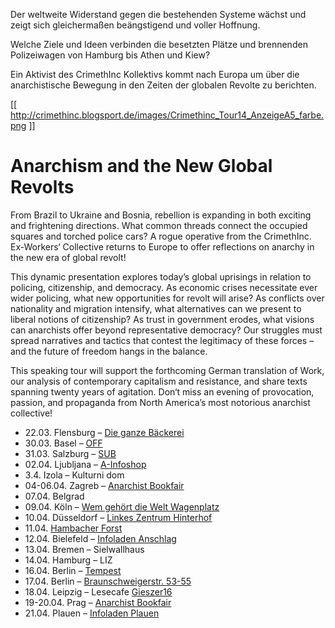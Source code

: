 Der weltweite Widerstand gegen die bestehenden Systeme wächst und zeigt sich gleichermaßen beängstigend und voller Hoffnung.

Welche Ziele und Ideen verbinden die besetzten Plätze und brennenden Polizeiwagen von Hamburg bis Athen und Kiew?

Ein Aktivist des CrimethInc Kollektivs kommt nach Europa um über die anarchistische Bewegung in den Zeiten der globalen Revolte zu berichten.

[[ http://crimethinc.blogsport.de/images/Crimethinc_Tour14_AnzeigeA5_farbe.png ]]

# Anarchism and the New Global Revolts

From Brazil to Ukraine and Bosnia, rebellion is expanding in both exciting and frightening directions. What common threads connect the occupied squares and torched police cars? A rogue operative from the CrimethInc. Ex-Workers‘ Collective returns to Europe to offer reflections on anarchy in the new era of global revolt!

This dynamic presentation explores today’s global uprisings in relation to policing, citizenship, and democracy. As economic crises necessitate ever wider policing, what new opportunities for revolt will arise? As conflicts over nationality and migration intensify, what alternatives can we present to liberal notions of citizenship? As trust in government erodes, what visions can anarchists offer beyond representative democracy? Our struggles must spread narratives and tactics that contest the legitimacy of these forces – and the future of freedom hangs in the balance.

This speaking tour will support the forthcoming German translation of Work, our analysis of contemporary capitalism and resistance, and share texts spanning twenty years of agitation. Don‘t miss an evening of provocation, passion, and propaganda from North America’s most notorious anarchist collective!

- 22.03. Flensburg – [Die ganze Bäckerei](https://dieganzebaeckerei.net)
- 30.03. Basel – [OFF](https://www.facebook.com/pages/OFF/187732204585769)
- 31.03. Salzburg – [SUB](http://subsalzburg.blogsport.eu)
- 02.04. Ljubljana – [A-Infoshop](http://a-infoshop.blogspot.de)
- 3.4. Izola – Kulturni dom
- 04-06.04. Zagreb – [Anarchist Bookfair](http://www.ask-zagreb.org/engleski.htm)
- 07.04. Belgrad
- 09.04. Köln – [Wem gehört die Welt Wagenplatz](http://wemgehoertdiewelt.blogsport.de)
- 10.04. Düsseldorf – [Linkes Zentrum Hinterhof](http://beta.linkes-zentrum.de)
- 11.04. [Hambacher Forst](http://hambacherforst.blogsport.de)
- 12.04. Bielefeld – [Infoladen Anschlag](http://infoladenanschlag.wordpress.com)
- 13.04. Bremen – Sielwallhaus
- 14.04. Hamburg – LIZ
- 16.04. Berlin – [Tempest](http://tempestlibrary.com)
- 17.04. Berlin – [Braunschweigerstr. 53-55](http://b5355.noblogs.org)
- 18.04. Leipzig – Lesecafe [Gieszer16](http://gieszer16.de)
- 19-20.04. Prag – [Anarchist Bookfair](http://anarchistbookfair.cz)
- 21.04. Plauen – [Infoladen Plauen](http://www.projekt-schuldenberg.net)
